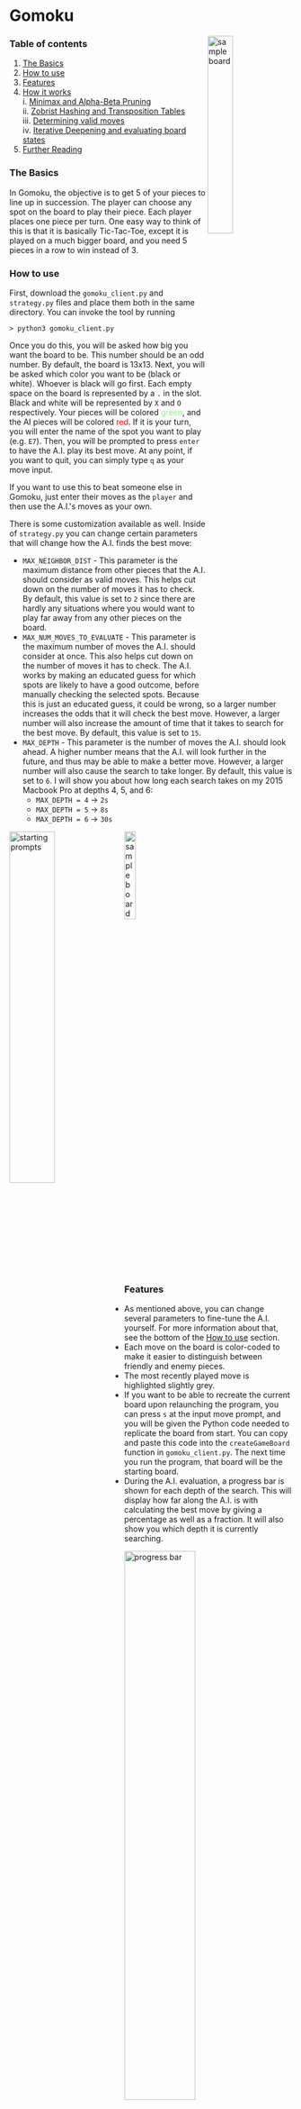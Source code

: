 # Gomoku
<img src="https://github.com/k-gerner/Game-Pigeon-Solvers/blob/master/Images/Gomoku/sampleGomokuBoard.jpg" alt = "sample board" width="30%" align = "right">  

### Table of contents
1. [The Basics](https://github.com/k-gerner/Game-Pigeon-Solvers/tree/master/Gomoku%20AI#the-basics)  
2. [How to use](https://github.com/k-gerner/Game-Pigeon-Solvers/tree/master/Gomoku%20AI#how-to-use)  
3. [Features](https://github.com/k-gerner/Game-Pigeon-Solvers/tree/master/Gomoku%20AI#features)  
4. [How it works](https://github.com/k-gerner/Game-Pigeon-Solvers/tree/master/Gomoku%20AI#how-it-works)  
     i. [Minimax and Alpha-Beta Pruning](https://github.com/k-gerner/Game-Pigeon-Solvers/tree/master/Gomoku%20AI#minimax-and-alpha-beta-pruning)  
     ii. [Zobrist Hashing and Transposition Tables](https://github.com/k-gerner/Game-Pigeon-Solvers/tree/master/Gomoku%20AI#zobrist-hashing-and-transposition-tables)  
     iii. [Determining valid moves](https://github.com/k-gerner/Game-Pigeon-Solvers/tree/master/Gomoku%20AI#determining-valid-moves)  
     iv. [Iterative Deepening and evaluating board states](https://github.com/k-gerner/Game-Pigeon-Solvers/tree/master/Gomoku%20AI#iterative-deepening-and-evaluating-board-states)  
5. [Further Reading](https://github.com/k-gerner/Game-Pigeon-Solvers/tree/master/Gomoku%20AI#further-reading)  

### The Basics 
In Gomoku, the objective is to get 5 of your pieces to line up in succession. The player can choose any spot on the board to play their piece. Each player places one piece per turn. One easy way to think of this is that it is basically Tic-Tac-Toe, except it is played on a much bigger board, and you need 5 pieces in a row to win instead of 3.

### How to use 
First, download the `gomoku_client.py` and `strategy.py` files and place them both in the same directory. You can invoke the tool by running  
```
> python3 gomoku_client.py
```
Once you do this, you will be asked how big you want the board to be. This number should be an odd number. By default, the board is 13x13. Next, you will be asked which color you want to be (black or white). Whoever is black will go first. Each empty space on the board is represented by a `.` in the slot. Black and white will be represented by `X` and `O` respectively. Your pieces will be colored <span style="color:lightgreen">green</span>, and the AI pieces will be colored <span style="color:red">red</span>. If it is your turn, you will enter the name of the spot you want to play (e.g. `E7`). Then, you will be prompted to press `enter` to have the A.I. play its best move. At any point, if you want to quit, you can simply type `q` as your move input.

If you want to use this to beat someone else in Gomoku, just enter their moves as the `player` and then use the A.I.'s moves as your own.  

There is some customization available as well. Inside of `strategy.py` you can change certain parameters that will change how the A.I. finds the best move:
- `MAX_NEIGHBOR_DIST` - This parameter is the maximum distance from other pieces that the A.I. should consider as valid moves. This helps cut down on the number of moves it has to check. By default, this value is set to `2` since there are hardly any situations where you would want to play far away from any other pieces on the board.  
- `MAX_NUM_MOVES_TO_EVALUATE` - This parameter is the maximum number of moves the A.I. should consider at once. This also helps cut down on the number of moves it has to check. The A.I. works by making an educated guess for which spots are likely to have a good outcome, before manually checking the selected spots. Because this is just an educated guess, it could be wrong, so a larger number increases the odds that it will check the best move. However, a larger number will also increase the amount of time that it takes to search for the best move. By default, this value is set to `15`.  
- `MAX_DEPTH` - This parameter is the number of moves the A.I. should look ahead. A higher number means that the A.I. will look further in the future, and thus may be able to make a better move. However, a larger number will also cause the search to take longer. By default, this value is set to `6`. I will show you about how long each search takes on my 2015 Macbook Pro at depths 4, 5, and 6:
    - `MAX_DEPTH = 4` &#8594; `2s`  
    - `MAX_DEPTH = 5` &#8594; `8s`  
    - `MAX_DEPTH = 6` &#8594; `30s`  

<img src="https://github.com/k-gerner/Game-Pigeon-Solvers/blob/master/Images/Gomoku/gomokuStartingPrompts.png" alt = "starting prompts" width="40%" align = left>  
<img src="https://github.com/k-gerner/Game-Pigeon-Solvers/blob/master/Images/Gomoku/gomokuBoardOutput.png" alt = "sample board output" width="20%">  
  
### Features 
- As mentioned above, you can change several parameters to fine-tune the A.I. yourself. For more information about that, see the bottom of the [How to use](https://github.com/k-gerner/Game-Pigeon-Solvers/tree/master/Gomoku%20AI#how-to-use) section. 
- Each move on the board is color-coded to make it easier to distinguish between friendly and enemy pieces.
- The most recently played move is highlighted slightly grey.
- If you want to be able to recreate the current board upon relaunching the program, you can press `s` at the input move prompt, and you will be given the Python code needed to replicate the board from start. You can copy and paste this code into the `createGameBoard` function in `gomoku_client.py`. The next time you run the program, that board will be the starting board. 
- During the A.I. evaluation, a progress bar is shown for each depth of the search. This will display how far along the A.I. is with calculating the best move by giving a percentage as well as a fraction. It will also show you which depth it is currently searching.
<img src="https://github.com/k-gerner/Game-Pigeon-Solvers/blob/master/Images/Gomoku/gomokuProgressBar.png" alt = "progress bar" width="50%">  

- Once the A.I. chooses a move, there are two things printed out:
    - `Time taken` - How long it took the A.I. to calculate its best move.  
    - `AI played in spot __` - Says which spot on the board the A.I. just played.  
- The board will update in place by default. If you instead would like a new board to be printed after each move, you can add the command line argument `-e` or `-eraseModeOff`.

### How it works  
#### Minimax and Alpha-Beta Pruning
The A.I. works by using a move selection algorithm known as [Minimax](https://en.wikipedia.org/wiki/Minimax), and uses a pruning technique known as [Alpha-Beta Pruning](https://en.wikipedia.org/wiki/Alpha%E2%80%93beta_pruning). Minimax works by assuming that the opponent will make the best possible move at each turn. By doing this, the A.I. can look several moves ahead. Then, it can pick the best possible outcome for itself.  

Alpha-Beta pruning works by keeping track of the best already explored option along the path to the root for the maximizer (alpha), and the best already explored option along the path to the root for the minimizer (beta). A good explanatory video can be found [here](https://www.youtube.com/watch?v=xBXHtz4Gbdo&ab_channel=CS188Spring2013). With Alpha-Beta pruning, we can significantly cut down on the number of board states that we have to evaluate.

#### Zobrist Hashing and Transposition Tables
Another method I used to speed up the algorithm was a technique known as [Zobrist Hashing](https://en.wikipedia.org/wiki/Zobrist_hashing) in conjunction with [Transposition Tables](https://en.wikipedia.org/wiki/Transposition_table). Zobrist Hashing is essentially a way to represent a state of the board with a unique hash value. We create a `key` value for each position on the board for each player color. For a given board state, we look at each space with a piece on it, get all of the keys for those pieces, and then use the `XOR` operation on all of them together. The result will be the unique hash value for that board state. We will map this value to the score that we have evaluated for this board state. This means that if we ever see this same board later in the search, we do not have to recalculate the score for it, since we already have it stored. Here is an example where this may be useful:

Say we have two players playing on a 3x3 board. Lets denote the spaces as `A`, `B`, ... `I`. Say we are evaluating the board after the following sequence:  

- P1 turn 1: `A`  
- P2 turn 1: `B`  
- P1 turn 2: `C`  
- P2 turn 2: `D`  
- P1 turn 3: `E`  
- P2 turn 3: `F`  

Let's say the hash value for this board after 6 moves is 74032. Note that we will also be storing hash values for this board after depths 3, 4, and 5. Let's also assume that this board is deemed the best possible outcome for after P1's second turn. In other words, if we have the board where P1 is in spots `A` and `C`, and P2 is in spot `B`, then the "best" board outcome for `depth = 6` would be where P1 is also in `E`, and P2 is also in `D` and `F`. Now let's look at a different sequence:  

- P1 turn 1: `C`  
- P2 turn 1: `B`  
- P1 turn 2: `A`  
- P2 turn 2: `F`  
- P1 turn 3: `E`  
- P2 turn 3: `D`  

Notice that these two boards have the pieces played in the same spots, but they were played in a different order. The hash value for the second board will also be 74032, so instead of having to recalculate the score of the board (which takes a relatively long time), we can just look up the hash value in the transposition table, and get the score from there. **However**, we actually wouldn't even need to look past P1's second move. As stated earlier, we have already found and evaluated the best board for when P1 is in `A` and `C`, and P2 is in `B`. The score of the best board-state after these 3 moves would have been stored in the transposition table. Therefore, after P1's second turn, since the hash value has already been stored and mapped to the score of the best possible board, once we see that positions `A` and `C` are filled by P1 and `B` is filled by P2, we can stop traversing further down the move tree, and simply return the score that we have already found. This saves a huge amount of time, since each level down the tree has exponentially more possible board-states than the previous level.  

#### Determining valid moves
The next way to cut down on the execution time would be to decrease the number of spaces that we have to include in our search. How do we determine whether a move is valid in Gomoku? The naive approach would be to consider every empty space on the board as a valid move. While this is technically correct, there are certain spots that don't need to be considered. This approach may be feasible for a game like Tic-Tac-Toe which has 9 spaces. For example, there would be 9 * 8 * 7 = 392 possible sequences for the first 3 moves. However, Gomoku requires some more thought, since it has a much bigger board, meaning for a 13x13 board, there would be 4,741,464 possible sequences for the first 3 moves.  

The first approach I took to narrowing the search area was to only include spots that were within 2 spaces of an already-played space. This significantly cut down the search area at the beginning of the game, but after a few moves the search area could easily include 90 to 100 spaces.  

To fix this, I figured that I would have to somehow choose the spaces that I thought were *likely* to produce a good outcome. One might think that in order to do this, I should evaluate the board after testing each of these moves, and then choose the highest scoring moves from there to look further. Probably the biggest issue with that is that evaluating the entire board takes a long time. I have to look at every single 5 or 6 piece section on the board (horizontal, vertical, and both diagonal directions), see if it contains a sequence I have deemed as a "threat sequence," and then sum up the scores for all of them.  

I didn't want to waste all that time evaluating the entire board with each possible valid move, so I decided to take a more detailed approach to determine how likely a move was to give me a good outcome in the future. To do this, I looked at the area around each valid move. At most, I would look at the 9x9 square surrounding the valid move. I evaluated all four directions (horizontal, vertical, and both diagonal directions), and used that information to give each valid move a heuristic score. Some things I looked for were how many pieces of my color were in each 4-deep direction before reaching an enemy piece or the board border, how many empty spaces there were, if there were any traps that could be a result of this move being played, etc. By tweaking the weight assigned to each characteristic, I was able to achieve a fairly accurate group of the most promising locations on the board. This allowed me to decrease the number of moves I needed to check by a great amount, since I only chose the top 15 valid moves from this.  

#### Iterative Deepening and evaluating board states
After getting my final list of valid moves for a given board, I was able to use the Minimax algorithm to check the possible board states `d` moves ahead. In order to prioritize moves that would lead to a win sooner rather than later, I implemented [Iterative Deepening](https://en.wikipedia.org/wiki/Iterative_deepening_depth-first_search), which allowed me to perform searches at each depth `d` from `1` to `MAX_DEPTH`. Once I reached the maximum depth for a given `d`, I had to evaluate the entire board. As I mentioned before, to do this I had to look at every single 5 or 6 piece section on the board (horizontal, vertical, and both diagonal directions) and give the board an evaluation score. This was a costly operation, so the fewer boards I have to evaluate, the better.  

One helpful tool I used to determine which sections of my code needed to be improved was a profiler. By running `python3 -m cProfile -s time gomoku_client.py`, I could see which methods were taking up the most time, and how many times they were called.  

#### Any more questions?
Any further clarification that is needed can come from viewing the code. I was pretty liberal with my use of comments that describe certain sections of the code that may be complicated, so those should provide some clarification.  
  
### Further reading
#### Transposition Tables
https://stackoverflow.com/questions/20009796/transposition-tables  
https://stackoverflow.com/questions/29990116/alpha-beta-prunning-with-transposition-table-iterative-deepening  
https://ai.stackexchange.com/questions/8403/transposition-table-is-only-used-for-roughly-17-of-the-nodes-is-this-expected  
http://blog.gamesolver.org/solving-connect-four/07-transposition-table/  

#### Zobrist Hashing  
https://levelup.gitconnected.com/zobrist-hashing-305c6c3c54d0  

#### General strategy and Miscellaneous
https://stackoverflow.com/questions/6952607/what-would-be-a-good-ai-strategy-to-play-gomoku  
https://webdocs.cs.ualberta.ca/~mmueller/courses/2014-AAAI-games-tutorial/slides/AAAI-14-Tutorial-Games-3-AlphaBeta.pdf  
https://medium.com/@LukeASalamone/creating-an-ai-for-gomoku-28a4c84c7a52  

Thanks for checking out my Gomoku AI! I hope you enjoy!  

### ✨ New in Version 1.1
* The game will now be played on a single game board instead of printing a new board after each turn. This can be turned off with the command line argument `-e` or `-eraseModeOff`.
* Printing the current save state will now be invoked with `s` instead of `p`. Also, the output is now less verbose.